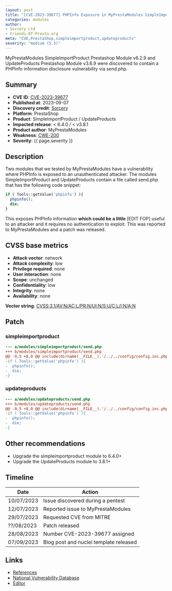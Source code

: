 ```yaml
---
layout: post
title: "[CVE-2023-39677] PHPInfo Exposure in MyPrestaModules SimpleImportProduct and UpdateProducts Modules"
categories: modules
author:
- Sorcery Ltd
- Friends-Of-Presta.org
meta: "CVE,PrestaShop,simpleimportproduct,updateproducts"
severity: "medium (5.3)"
---
```


MyPrestaModules SimpleImportProduct Prestashop Module v6.2.9 and UpdateProducts Prestashop Module v3.6.9 were discovered to contain a PHPInfo information disclosure vulnerability via send.php.

## Summary

* **CVE ID**: [CVE-2023-39677](https://cve.mitre.org/cgi-bin/cvename.cgi?name=CVE-2023-39677)
* **Published at**: 2023-09-07
* **Discovery credit**: [Sorcery](https://sorcery.ie/)
* **Platform**: PrestaShop
* **Product**: SimpleImportProduct / UpdateProducts
* **Impacted release**: < 6.4.0 / < v3.8.1
* **Product author**: MyPrestaModules
* **Weakness**: [CWE-200](https://cwe.mitre.org/data/definitions/200.html)
* **Severity**: {{ page.severity }}

## Description

Two modules that we tested by MyPrestaModules have a vulnerability where PHPInfo is exposed to an unauthenticated attacker. The modules SimpleImportProduct and UpdateProducts contain a file called send.php that has the following code snippet:

```php
if ( Tools::getValue('phpinfo') ){  
  phpinfo();  
  die;  
}
```

This exposes PHPInfo information **which could be a little** [EDIT FOP] useful to an attacker and it requires no authentication to exploit. This was reported to MyPrestaModules and a patch was released.

## CVSS base metrics

* **Attack vector**: network
* **Attack complexity**: low
* **Privilege required**: none
* **User interaction**: none
* **Scope**: unchanged
* **Confidentiality**: low
* **Integrity**: none
* **Availability**: none

**Vector string**: [CVSS:3.1/AV:N/AC:L/PR:N/UI:N/S:U/C:L/I:N/A:N](https://nvd.nist.gov/vuln-metrics/cvss/v3-calculator?vector=AV:N/AC:L/PR:N/UI:N/S:U/C:L/I:N/A:N)

## Patch

### simpleimportproduct

```diff
--- a/modules/simpleimportproduct/send.php
+++ b/modules/simpleimportproduct/send.php
@@ -9,5 +8,0 @@ include(dirname(__FILE__).'/../../config/config.inc.php');
-if ( Tools::getValue('phpinfo') ){
-  phpinfo();
-  die;
-}
```

### updateproducts

```diff
--- a/modules/updateproducts/send.php
+++ b/modules/updateproducts/send.php
@@ -9,5 +8,0 @@ include(dirname(__FILE__).'/../../config/config.inc.php');
-if ( Tools::getValue('phpinfo') ){
-  phpinfo();
-  die;
-}
```

## Other recommendations

* Upgrade the simpleimportproduct module to 6.4.0+
* Upgrade the UpdateProducts module to 3.8.1+

## Timeline

| Date | Action |
|--|--|
|10/07/2023	| Issue discovered during a pentest |
|12/07/2023	| Reported issue to MyPrestaModules |
|29/07/2023	| Requested CVE from MITRE |
|??/08/2023	| Patch released |
|28/08/2023	| Number CVE-2023-39677 assigned |
|07/09/2023	| Blog post and nuclei template released |

## Links

* [References](https://blog.sorcery.ie/posts/myprestamodules_phpinfo/)
* [National Vulnerability Database](https://nvd.nist.gov/vuln/detail/CVE-2023-39677)
* [Editor](https://myprestamodules.com/)
